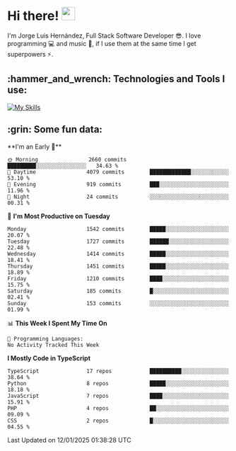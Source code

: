 <h1 align="left">
 <abc>
  <br>Hi there! <img src="https://user-images.githubusercontent.com/42378118/110234147-e3259600-7f4e-11eb-95be-0c4047144dea.gif" width="30"><br>
 </abc>
</h1>

I'm Jorge Luis Hernández, Full Stack Software Developer :sunglasses:. I love programming :computer: and music :musical_score:, if I use them at the same time I get superpowers :zap:. 


<h2 align="left">:hammer_and_wrench: Technologies and Tools I use:</h2>

[![My Skills](https://skillicons.dev/icons?i=js,ts,html,css,py,vue,react,next,nest,postgres,mysql)](https://skillicons.dev)

<h2 align="left">:grin: Some fun data:</h2>
<!--START_SECTION:waka-->
**I'm an Early 🐤** 

```text
🌞 Morning                2660 commits        █████████░░░░░░░░░░░░░░░░   34.63 % 
🌆 Daytime                4079 commits        █████████████░░░░░░░░░░░░   53.10 % 
🌃 Evening                919 commits         ███░░░░░░░░░░░░░░░░░░░░░░   11.96 % 
🌙 Night                  24 commits          ░░░░░░░░░░░░░░░░░░░░░░░░░   00.31 % 
```
📅 **I'm Most Productive on Tuesday** 

```text
Monday                   1542 commits        █████░░░░░░░░░░░░░░░░░░░░   20.07 % 
Tuesday                  1727 commits        ██████░░░░░░░░░░░░░░░░░░░   22.48 % 
Wednesday                1414 commits        █████░░░░░░░░░░░░░░░░░░░░   18.41 % 
Thursday                 1451 commits        █████░░░░░░░░░░░░░░░░░░░░   18.89 % 
Friday                   1210 commits        ████░░░░░░░░░░░░░░░░░░░░░   15.75 % 
Saturday                 185 commits         █░░░░░░░░░░░░░░░░░░░░░░░░   02.41 % 
Sunday                   153 commits         ░░░░░░░░░░░░░░░░░░░░░░░░░   01.99 % 
```


📊 **This Week I Spent My Time On** 

```text
💬 Programming Languages: 
No Activity Tracked This Week
```

**I Mostly Code in TypeScript** 

```text
TypeScript               17 repos            ██████████░░░░░░░░░░░░░░░   38.64 % 
Python                   8 repos             █████░░░░░░░░░░░░░░░░░░░░   18.18 % 
JavaScript               7 repos             ████░░░░░░░░░░░░░░░░░░░░░   15.91 % 
PHP                      4 repos             ██░░░░░░░░░░░░░░░░░░░░░░░   09.09 % 
CSS                      2 repos             █░░░░░░░░░░░░░░░░░░░░░░░░   04.55 % 
```




 Last Updated on 12/01/2025 01:38:28 UTC
<!--END_SECTION:waka-->

